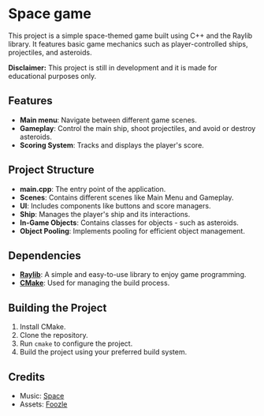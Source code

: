# Space game

This project is a simple space-themed game built using C++ and the Raylib library. It features basic game mechanics such as player-controlled ships, projectiles, and asteroids.

**Disclaimer:** This project is still in development and it is made for educational purposes only.
## Features

- **Main menu**: Navigate between different game scenes.
- **Gameplay**: Control the main ship, shoot projectiles, and avoid or destroy asteroids.
- **Scoring System**: Tracks and displays the player's score.

## Project Structure

- **main.cpp**: The entry point of the application.
- **Scenes**: Contains different scenes like Main Menu and Gameplay.
- **UI**: Includes components like buttons and score managers.
- **Ship**: Manages the player's ship and its interactions.
- **In-Game Objects**: Contains classes for objects - such as asteroids.
- **Object Pooling**: Implements pooling for efficient object management.

## Dependencies

- [**Raylib**](https://github.com/raysan5/raylib): A simple and easy-to-use library to enjoy game programming.
- [**CMake**](https://cmake.org/): Used for managing the build process.

## Building the Project

1. Install CMake.
2. Clone the repository.
3. Run `cmake` to configure the project.
4. Build the project using your preferred build system.


## Credits
- Music: [Space](https://pixabay.com/music/upbeat-space-120280/)
- Assets: [Foozle](https://foozlecc.itch.io/)
